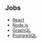 ## Jobs

* [React](https://reactjs.org/)
* [Node.js](https://nodejs.org/)
* [GraphQL](https://graphql.org/)
* [PostgreSQL](https://www.postgresql.org/)